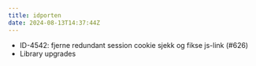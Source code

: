 ```yaml
---
title: idporten
date: 2024-08-13T14:37:44Z
---
```

- ID-4542: fjerne redundant session cookie sjekk og fikse js-link (#626)
- Library upgrades

